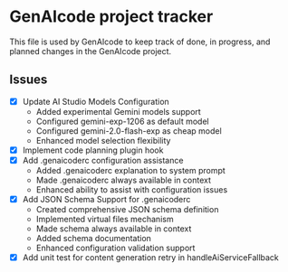 # GenAIcode project tracker

This file is used by GenAIcode to keep track of done, in progress, and planned changes in the GenAIcode project.

## Issues

- [x] Update AI Studio Models Configuration
  - Added experimental Gemini models support
  - Configured gemini-exp-1206 as default model
  - Configured gemini-2.0-flash-exp as cheap model
  - Enhanced model selection flexibility
- [x] Implement code planning plugin hook
- [x] Add .genaicoderc configuration assistance
  - Added .genaicoderc explanation to system prompt
  - Made .genaicoderc always available in context
  - Enhanced ability to assist with configuration issues
- [x] Add JSON Schema Support for .genaicoderc
  - Created comprehensive JSON schema definition
  - Implemented virtual files mechanism
  - Made schema always available in context
  - Added schema documentation
  - Enhanced configuration validation support
- [x] Add unit test for content generation retry in handleAiServiceFallback
